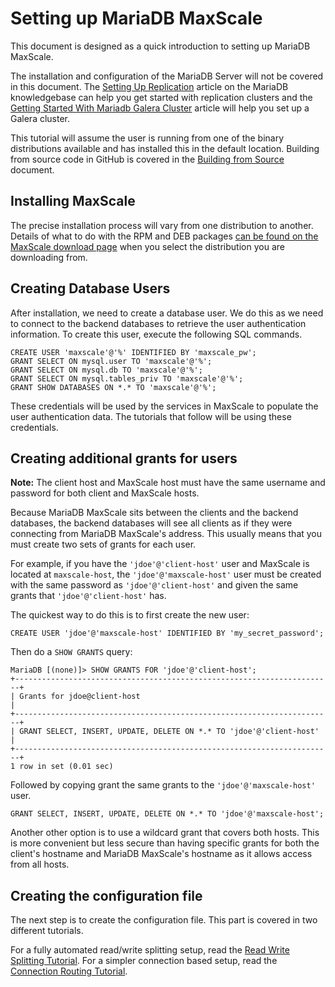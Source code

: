 # Setting up MariaDB MaxScale

This document is designed as a quick introduction to setting up MariaDB MaxScale.

The installation and configuration of the MariaDB Server will not be covered in
this document. The [Setting Up Replication](https://mariadb.com/kb/en/mariadb/setting-up-replication/)
article on the MariaDB knowledgebase can help you get started with replication clusters
and the
[Getting Started With Mariadb Galera Cluster](https://mariadb.com/kb/en/mariadb/getting-started-with-mariadb-galera-cluster/)
article will help you set up a Galera cluster.

This tutorial will assume the user is running from one of the binary distributions
available and has installed this in the default location.
Building from source code in GitHub is covered in the
[Building from Source](../Getting-Started/Building-MaxScale-from-Source-Code.md) document.

## Installing MaxScale

The precise installation process will vary from one distribution to another.
Details of what to do with the RPM and DEB packages
[can be found on the MaxScale download page](https://mariadb.com/downloads/mariadb-tx/maxscale)
when you select the distribution you are downloading from.

## Creating Database Users

After installation, we need to create a database user. We do this as we need to
connect to the backend databases to retrieve the user authentication
information. To create this user, execute the following SQL commands.

```
CREATE USER 'maxscale'@'%' IDENTIFIED BY 'maxscale_pw';
GRANT SELECT ON mysql.user TO 'maxscale'@'%';
GRANT SELECT ON mysql.db TO 'maxscale'@'%';
GRANT SELECT ON mysql.tables_priv TO 'maxscale'@'%';
GRANT SHOW DATABASES ON *.* TO 'maxscale'@'%';
```

These credentials will be used by the services in MaxScale to populate the user
authentication data. The tutorials that follow will be using these credentials.

## Creating additional grants for users

**Note:** The client host and MaxScale host must have the same username and
  password for both client and MaxScale hosts.

Because MariaDB MaxScale sits between the clients and the backend databases, the
backend databases will see all clients as if they were connecting from MariaDB
MaxScale's address. This usually means that you must create two sets of grants
for each user.

For example, if you have the `'jdoe'@'client-host'` user and MaxScale is located
at `maxscale-host`, the `'jdoe'@'maxscale-host'` user must be created with the
same password as `'jdoe'@'client-host'` and given the same grants that
`'jdoe'@'client-host'` has.

The quickest way to do this is to first create the new user:

```
CREATE USER 'jdoe'@'maxscale-host' IDENTIFIED BY 'my_secret_password';
```

Then do a `SHOW GRANTS` query:

```
MariaDB [(none)]> SHOW GRANTS FOR 'jdoe'@'client-host';
+-----------------------------------------------------------------------+
| Grants for jdoe@client-host                                           |
+-----------------------------------------------------------------------+
| GRANT SELECT, INSERT, UPDATE, DELETE ON *.* TO 'jdoe'@'client-host'   |
+-----------------------------------------------------------------------+
1 row in set (0.01 sec)
```

Followed by copying grant the same grants to the `'jdoe'@'maxscale-host'` user.

```
GRANT SELECT, INSERT, UPDATE, DELETE ON *.* TO 'jdoe'@'maxscale-host';
```

Another other option is to use a wildcard grant that covers both hosts.  This is
more convenient but less secure than having specific grants for both the
client's hostname and MariaDB MaxScale's hostname as it allows access from all
hosts.

## Creating the configuration file

The next step is to create the configuration file. This part is covered in two
different tutorials.

For a fully automated read/write splitting setup, read the
[Read Write Splitting Tutorial](Read-Write-Splitting-Tutorial.md).
For a simpler connection based setup, read the
[Connection Routing Tutorial](Connection-Routing-Tutorial.md).
